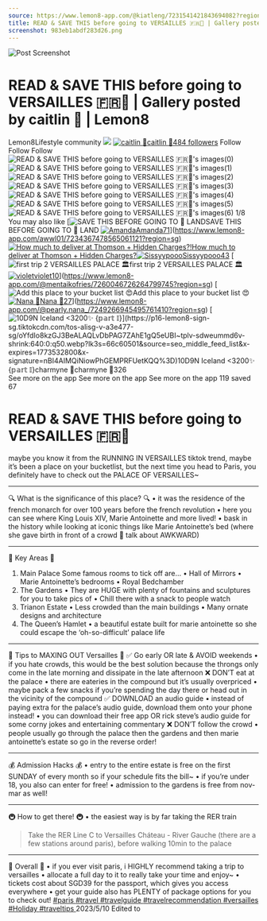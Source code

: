 ```yaml
---
source: https://www.lemon8-app.com/@kiatleng/7231541421843694082?region=sg
title: READ & SAVE THIS before going to VERSAILLES 🇫🇷🏰 | Gallery posted by caitlin 🐙 | Lemon8
screenshot: 983eb1abdf283d26.png
---
```



![Post Screenshot](983eb1abdf283d26.png)
# READ & SAVE THIS before going to VERSAILLES 🇫🇷🏰 | Gallery posted by caitlin 🐙 | Lemon8
[](https://www.lemon8-app.com/feed/foryou?region=sg)
Lemon8Lifestyle community
[](https://www.lemon8-app.com/search/sug?region=sg)![](https://lemon8.onelink.me/FMQw?pid=website_direct&af_force_dp=false&af_dp=snssdk2657%3A%2F%2Farticle_detail_page%3Fgroup_id%3D7231541421843694082%26pid%3Dwebsite_direct&retargeting=true&ab_version=73512074&af_web_dp=https%3A%2F%2Fitunes.apple.com%2Fapp%2Fapple-store%2Fid1498607143%3Fpt%3D1613620%26ct%3Dinterstitialdownload%26mt%3D8&amp_extra=%7B%22seo_page_id%22%3A%2212069278825244017%22%2C%22traffic_type%22%3A%22website_direct%22%2C%22web_id%22%3A%227481732737876755986%22%2C%22enter_position%22%3A%22smart_banner%22%2C%22enter_page_id%22%3A%227231541421843694082%22%2C%22enter_page_type%22%3A%22article%22%7D)
[![caitlin 🐙](https://p16-lemon8-sign-sg.tiktokcdn.com/user-avatar-alisg/59533139d2835679f1852473682a10a3~tplv-sdweummd6v-shrink:120:0:q75.jpeg?lk3s=66c60501&source=feed_user&x-expires=1744588800&x-signature=ougrFZ6ROC%2Bzycj4Y5uNFnSNkPU%3D)](https://www.lemon8-app.com/@kiatleng?region=sg)[caitlin 🐙484 followers](https://www.lemon8-app.com/@kiatleng?region=sg)
Follow
Follow
Follow
![READ & SAVE THIS before going to VERSAILLES 🇫🇷🏰's images\(0\)](https://p16-lemon8-sign-sg.tiktokcdn.com/tos-alisg-v-a3e477-sg/2ecb7e0acafc4f05bc6e74e85ab8ffec~tplv-sdweummd6v-wap-logo-v1:QGtpYXRsZW5n:1080:0.webp?lk3s=66c60501&source=wap_large_logo_image&x-expires=1744588800&x-signature=nL9QbHTZBUKAvLeXwih4mrehkQU%3D)
![READ & SAVE THIS before going to VERSAILLES 🇫🇷🏰's images\(1\)](https://p16-lemon8-sign-sg.tiktokcdn.com/tos-alisg-v-a3e477-sg/3ceb436aa31142b6945fd77c021959c4~tplv-sdweummd6v-wap-logo-v1:QGtpYXRsZW5n:1080:0.webp?lk3s=66c60501&source=wap_large_logo_image&x-expires=1744588800&x-signature=84tKLSzpaCzovASqq2LB%2Fs6Y6hc%3D)
![READ & SAVE THIS before going to VERSAILLES 🇫🇷🏰's images\(2\)](https://p16-lemon8-sign-sg.tiktokcdn.com/tos-alisg-v-a3e477-sg/a64320afb0104312bc60fa24c62d2455~tplv-sdweummd6v-wap-logo-v1:QGtpYXRsZW5n:1080:0.webp?lk3s=66c60501&source=wap_large_logo_image&x-expires=1744588800&x-signature=zTz4X3tLFThXpop%2FrYR5GmIOen0%3D)
![READ & SAVE THIS before going to VERSAILLES 🇫🇷🏰's images\(3\)](https://p16-lemon8-sign-sg.tiktokcdn.com/tos-alisg-v-a3e477-sg/69c36a80aa574c4b8a5c0ddb64fd2681~tplv-sdweummd6v-wap-logo-v1:QGtpYXRsZW5n:1080:0.webp?lk3s=66c60501&source=wap_large_logo_image&x-expires=1744588800&x-signature=5KpbWOIz2Mcxwa%2Bj6MvCrvm9w2k%3D)
![READ & SAVE THIS before going to VERSAILLES 🇫🇷🏰's images\(4\)](https://p16-lemon8-sign-sg.tiktokcdn.com/tos-alisg-v-a3e477-sg/01fe4557a816419e801ac7c97a303cfb~tplv-sdweummd6v-wap-logo-v1:QGtpYXRsZW5n:1080:0.webp?lk3s=66c60501&source=wap_large_logo_image&x-expires=1744588800&x-signature=2eOxyjG7jfGQZLFPbl7PMHhEW8g%3D)
![READ & SAVE THIS before going to VERSAILLES 🇫🇷🏰's images\(5\)](https://p16-lemon8-sign-sg.tiktokcdn.com/tos-alisg-v-a3e477-sg/3237833d134a498498adfcb962dcb741~tplv-sdweummd6v-wap-logo-v1:QGtpYXRsZW5n:1080:0.webp?lk3s=66c60501&source=wap_large_logo_image&x-expires=1744588800&x-signature=skkv3YCJNCCsIxf4mKBmD2b7xPc%3D)
![READ & SAVE THIS before going to VERSAILLES 🇫🇷🏰's images\(6\)](https://p16-lemon8-sign-sg.tiktokcdn.com/tos-alisg-v-a3e477-sg/3242f1c720c34a2ca32c774efb3bbdeb~tplv-sdweummd6v-wap-logo-v1:QGtpYXRsZW5n:1080:0.webp?lk3s=66c60501&source=wap_large_logo_image&x-expires=1744588800&x-signature=1%2FH2OJsYrIS%2Ffiid82CMmjHKLrs%3D)
1/8
You may also like
[![SAVE THIS BEFORE GOING TO 🍝 LAND ](https://p16-lemon8-sign-sg.tiktokcdn.com/tos-alisg-v-a3e477-sg/ef01694b27714c7d9a187efe3921d763~tplv-sdweummd6v-shrink:640:0:q50.webp?lk3s=66c60501&source=seo_middle_feed_list&x-expires=1773532800&x-signature=55ovE3Z08gvrwtN0dC3OzXF6HnA%3D)SAVE THIS BEFORE GOING TO 🍝 LAND [![Amanda](https://p16-lemon8-sign-sg.tiktokcdn.com/user-avatar-alisg/ccb08e56efa0b117d298a64581c44826~tplv-sdweummd6v-shrink:120:0:q75.jpeg?lk3s=66c60501&source=feed_user&x-expires=1744588800&x-signature=aCiLaS2jgUF9h%2BS21ZpLv4cQV0U%3D)Amanda71](https://www.lemon8-app.com/awwl01?region=sg)](https://www.lemon8-app.com/awwl01/7234367478565061121?region=sg)
[![How much to deliver at Thomson + Hidden Charges?!](https://p16-lemon8-sign-sg.tiktokcdn.com/tos-alisg-v-a3e477-sg/owf2aDKQxCBiB35EAI4AwAEW96UghzlKBe2IiC~tplv-sdweummd6v-shrink:640:0:q50.webp?lk3s=66c60501&source=seo_middle_feed_list&x-expires=1773532800&x-signature=1Kx4CSW%2F%2BX9UiRgnxN%2FkmJLQxdc%3D)How much to deliver at Thomson + Hidden Charges?![![Sissyypooo](https://p16-lemon8-sign-sg.tiktokcdn.com/user-avatar-alisg/c077fc0db5dae078f9e9427c6ebc73ac~tplv-sdweummd6v-shrink:120:0:q75.jpeg?lk3s=66c60501&source=feed_user&x-expires=1744588800&x-signature=Xr88G5JIR4LIifMPYJqhsTfw4ys%3D)Sissyypooo43](https://www.lemon8-app.com/@sissyypooo?region=sg)](https://www.lemon8-app.com/@sissyypooo/7460329706911433232?region=sg)
[![first trip 2 VERSAILLES PALACE 🏛️](https://p16-lemon8-sign-sg.tiktokcdn.com/tos-alisg-v-a3e477-sg/o0AtGf9tEvF2vzHyIR3B9yAUDIheYyLQgACAEL~tplv-sdweummd6v-shrink:640:0:q50.webp?lk3s=66c60501&source=seo_middle_feed_list&x-expires=1773532800&x-signature=RjRXLixxdJyIV5h2KwWGSA6B8uY%3D)first trip 2 VERSAILLES PALACE 🏛️[![violet](https://p16-lemon8-sign-sg.tiktokcdn.com/user-avatar-alisg/86254241ae7b129889cd1a38e19fab10~tplv-sdweummd6v-shrink:120:0:q75.jpeg?lk3s=66c60501&source=feed_user&x-expires=1744588800&x-signature=4MSUVnT9IADkvncmJdkZNWRjAdg%3D)violet10](https://www.lemon8-app.com/@mentaikofries?region=sg)](https://www.lemon8-app.com/@mentaikofries/7260046726264799745?region=sg)
[![Add this place to your bucket list 😍](https://p16-lemon8-sign-sg.tiktokcdn.com/tos-alisg-v-a3e477-sg/oEGHeAah2QJNzkCukgAUpIATEE5y5HzIQdjBfC~tplv-sdweummd6v-shrink:640:0:q50.webp?lk3s=66c60501&source=seo_middle_feed_list&x-expires=1773532800&x-signature=ZdaD6icuTMQOi9i9hbXdVf%2FA0cA%3D)Add this place to your bucket list 😍[![Nana 🤍](https://p16-lemon8-sign-sg.tiktokcdn.com/user-avatar-alisg/f2d45e12892f40fb68a7b1a9578fc09f~tplv-sdweummd6v-shrink:120:0:q75.jpeg?lk3s=66c60501&source=feed_user&x-expires=1744588800&x-signature=G0vhV4QK9DSgdi0qXwKiml3j1xU%3D)Nana 🤍27](https://www.lemon8-app.com/@pearly.nana_?region=sg)](https://www.lemon8-app.com/@pearly.nana_/7249266945495761410?region=sg)
[![10D9N Iceland <$3200✨ {𝕡𝕒𝕣𝕥 𝕀}](https://p16-lemon8-sign-sg.tiktokcdn.com/tos-alisg-v-a3e477-sg/oYfdIo8kzGJ3BeALAQLvDbPAG7ZAhE1gQ5eUBI~tplv-sdweummd6v-shrink:640:0:q50.webp?lk3s=66c60501&source=seo_middle_feed_list&x-expires=1773532800&x-signature=nBI4AIMQiNiowPhGEMPRFUetKQQ%3D)10D9N Iceland <$3200✨ {𝕡𝕒𝕣𝕥 𝕀}[![charmyne 🌈](https://p16-lemon8-sign-sg.tiktokcdn.com/user-avatar-alisg/9c567656dca15f5ad3177980e4938386~tplv-sdweummd6v-shrink:120:0:q75.jpeg?lk3s=66c60501&source=feed_user&x-expires=1744588800&x-signature=Lzzb9OqLj5mEkGxWsoCPjWVbF2g%3D)charmyne 🌈326](https://www.lemon8-app.com/@charmyne.yxuan?region=sg)](https://www.lemon8-app.com/@charmyne.yxuan/7476119418171294224?region=sg)
See more on the app
See more on the app
See more on the app
119 saved
67
# READ & SAVE THIS before going to VERSAILLES 🇫🇷🏰
maybe you know it from the RUNNING IN VERSAILLES tiktok trend, maybe it’s been a place on your bucketlist, but the next time you head to Paris, you definitely have to check out the PALACE OF VERSAILLES~
________________________________________________
🔍 What is the significance of this place? 🔍
• it was the residence of the french monarch for over 100 years before the french revolution 
• here you can see where King Louis XIV, Marie Antoinette and more lived!
• bask in the history while looking at iconic things like Marie Antoinette’s bed (where she gave birth in front of a crowd 👀 talk about AWKWARD)
________________________________________________
🍂 Key Areas 🍂
1. Main Palace
Some famous rooms to tick off are…
• Hall of Mirrors
• Marie Antoinette’s bedrooms
• Royal Bedchamber
2. The Gardens
• They are HUGE with plenty of fountains and sculptures for you to take pics of
• Chill there with a snack to people watch
3. Trianon Estate
• Less crowded than the main buildings
• Many ornate designs and architecture
4. The Queen’s Hamlet
• a beautiful estate built for marie antoinette so she could escape the ‘oh-so-difficult’ palace life
________________________________________________
👑 Tips to MAXING OUT Versailles 👑
✅ Go early OR late & AVOID weekends
• if you hate crowds, this would be the best solution because the throngs only come in the late morning and dissipate in the late afternoon 
❌ DON’T eat at the palace
• there are eateries in the compound but it’s usually overpriced 
• maybe pack a few snacks if you’re spending the day there or head out in the vicinity of the compound
✅ DOWNLOAD an audio guide
• instead of paying extra for the palace’s audio guide, download them onto your phone instead!
• you can download their free app OR rick steve’s audio guide for some corny jokes and entertaining commentary
❌ DON’T follow the crowd
• people usually go through the palace then the gardens and then marie antoinette’s estate so go in the reverse order!
________________________________________________
💰 Admission Hacks 💰
• entry to the entire estate is free on the first SUNDAY of every month so if your schedule fits the bill~
• if you’re under 18, you also can enter for free! 
• admission to the gardens is free from nov-mar as well!
________________________________________________
🚇 How to get there! 🚇
• the easiest way is by far taking the RER train
> Take the RER Line C to Versailles Cháteau - River Gauche (there are a few stations around paris), before walking 10min to the palace 
________________________________________________
👀 Overall 👀
• if you ever visit paris, i HIGHLY recommend taking a trip to versailles
• allocate a full day to it to really take your time and enjoy~ 
• tickets cost about SGD39 for the passport, which gives you access everywhere
• get your guide also has PLENTY of package options for you to check out!
[#paris ](https://www.lemon8-app.com/topic/7199953620581695493?region=sg)[#travel ](https://www.lemon8-app.com/topic/7198471901373923334?region=sg)[#travelguide ](https://www.lemon8-app.com/topic/7086720246836379649?region=sg)[#travelrecommendation ](https://www.lemon8-app.com/topic/7179255932768239621?region=sg)[#versailles ](https://www.lemon8-app.com/topic/7209352672976650246?region=sg) [#Holiday ](https://www.lemon8-app.com/topic/7201052621791232005?region=sg)[#traveltips ](https://www.lemon8-app.com/topic/7195794094470250501?region=sg)
2023/5/10 Edited to
#